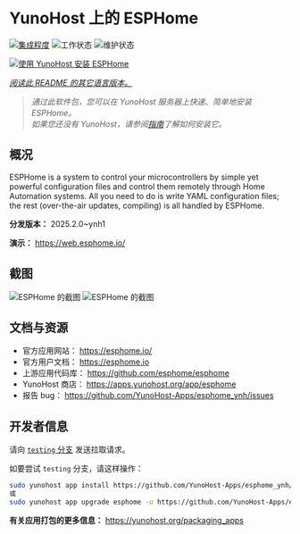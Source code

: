 <!--
注意：此 README 由 <https://github.com/YunoHost/apps/tree/master/tools/readme_generator> 自动生成
请勿手动编辑。
-->

# YunoHost 上的 ESPHome

[![集成程度](https://apps.yunohost.org/badge/integration/esphome)](https://ci-apps.yunohost.org/ci/apps/esphome/)
![工作状态](https://apps.yunohost.org/badge/state/esphome)
![维护状态](https://apps.yunohost.org/badge/maintained/esphome)

[![使用 YunoHost 安装 ESPHome](https://install-app.yunohost.org/install-with-yunohost.svg)](https://install-app.yunohost.org/?app=esphome)

*[阅读此 README 的其它语言版本。](./ALL_README.md)*

> *通过此软件包，您可以在 YunoHost 服务器上快速、简单地安装 ESPHome。*  
> *如果您还没有 YunoHost，请参阅[指南](https://yunohost.org/install)了解如何安装它。*

## 概况

ESPHome is a system to control your microcontrollers by simple yet powerful configuration files and control them remotely through Home Automation systems. All you need to do is write YAML configuration files; the rest (over-the-air updates, compiling) is all handled by ESPHome.


**分发版本：** 2025.2.0~ynh1

**演示：** <https://web.esphome.io/>

## 截图

![ESPHome 的截图](./doc/screenshots/hero.png)
![ESPHome 的截图](./doc/screenshots/screenshot.png)

## 文档与资源

- 官方应用网站： <https://esphome.io/>
- 官方用户文档： <https://esphome.io>
- 上游应用代码库： <https://github.com/esphome/esphome>
- YunoHost 商店： <https://apps.yunohost.org/app/esphome>
- 报告 bug： <https://github.com/YunoHost-Apps/esphome_ynh/issues>

## 开发者信息

请向 [`testing` 分支](https://github.com/YunoHost-Apps/esphome_ynh/tree/testing) 发送拉取请求。

如要尝试 `testing` 分支，请这样操作：

```bash
sudo yunohost app install https://github.com/YunoHost-Apps/esphome_ynh/tree/testing --debug
或
sudo yunohost app upgrade esphome -u https://github.com/YunoHost-Apps/esphome_ynh/tree/testing --debug
```

**有关应用打包的更多信息：** <https://yunohost.org/packaging_apps>
